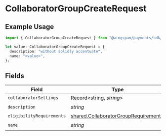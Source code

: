 # CollaboratorGroupCreateRequest

## Example Usage

```typescript
import { CollaboratorGroupCreateRequest } from "@wingspan/payments/sdk/models/shared";

let value: CollaboratorGroupCreateRequest = {
  description: "without solidly accentuate",
  name: "<value>",
};
```

## Fields

| Field                                                                                               | Type                                                                                                | Required                                                                                            | Description                                                                                         |
| --------------------------------------------------------------------------------------------------- | --------------------------------------------------------------------------------------------------- | --------------------------------------------------------------------------------------------------- | --------------------------------------------------------------------------------------------------- |
| `collaboratorSettings`                                                                              | Record<string, *string*>                                                                            | :heavy_minus_sign:                                                                                  | N/A                                                                                                 |
| `description`                                                                                       | *string*                                                                                            | :heavy_check_mark:                                                                                  | N/A                                                                                                 |
| `eligibilityRequirements`                                                                           | [shared.CollaboratorGroupRequirement](../../../sdk/models/shared/collaboratorgrouprequirement.md)[] | :heavy_minus_sign:                                                                                  | N/A                                                                                                 |
| `name`                                                                                              | *string*                                                                                            | :heavy_check_mark:                                                                                  | N/A                                                                                                 |